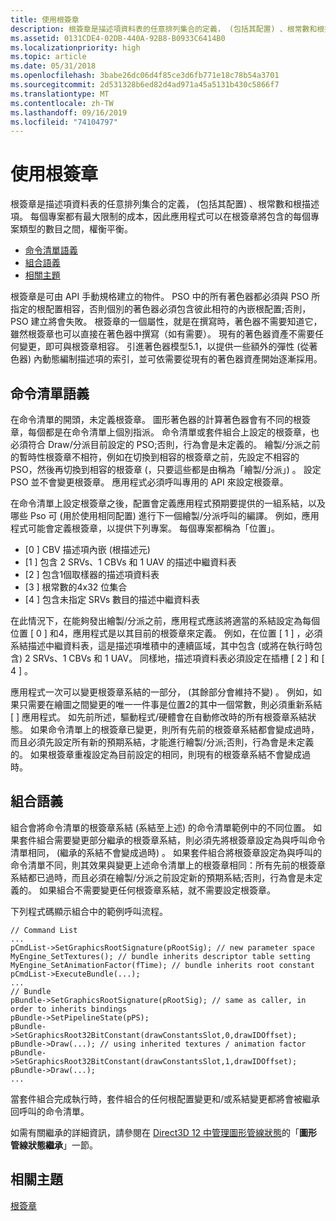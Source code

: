 ```yaml
---
title: 使用根簽章
description: 根簽章是描述項資料表的任意排列集合的定義， (包括其配置) 、根常數和根描述項。
ms.assetid: 0131CDE4-02DB-440A-92B8-B0933C6414B0
ms.localizationpriority: high
ms.topic: article
ms.date: 05/31/2018
ms.openlocfilehash: 3babe26dc06d4f85ce3d6fb771e18c78b54a3701
ms.sourcegitcommit: 2d531328b6ed82d4ad971a45a5131b430c5866f7
ms.translationtype: MT
ms.contentlocale: zh-TW
ms.lasthandoff: 09/16/2019
ms.locfileid: "74104797"
---
```

# <a name="using-a-root-signature"></a>使用根簽章

根簽章是描述項資料表的任意排列集合的定義， (包括其配置) 、根常數和根描述項。 每個專案都有最大限制的成本，因此應用程式可以在根簽章將包含的每個專案類型的數目之間，權衡平衡。

-   [命令清單語義](#command-list-semantic)
-   [組合語義](#bundle-semantics)
-   [相關主題](#related-topics)

根簽章是可由 API 手動規格建立的物件。 PSO 中的所有著色器都必須與 PSO 所指定的根配置相容，否則個別的著色器必須包含彼此相符的內嵌根配置;否則，PSO 建立將會失敗。 根簽章的一個屬性，就是在撰寫時，著色器不需要知道它，雖然根簽章也可以直接在著色器中撰寫（如有需要）。 現有的著色器資產不需要任何變更，即可與根簽章相容。 引進著色器模型5.1，以提供一些額外的彈性 (從著色器) 內動態編制描述項的索引，並可依需要從現有的著色器資產開始逐漸採用。

## <a name="command-list-semantic"></a>命令清單語義

在命令清單的開頭，未定義根簽章。 圖形著色器的計算著色器會有不同的根簽章，每個都是在命令清單上個別指派。 命令清單或套件組合上設定的根簽章，也必須符合 Draw/分派目前設定的 PSO;否則，行為會是未定義的。 繪製/分派之前的暫時性根簽章不相符，例如在切換到相容的根簽章之前，先設定不相容的 PSO，然後再切換到相容的根簽章 (，只要這些都是由稱為「繪製/分派」) 。 設定 PSO 並不會變更根簽章。 應用程式必須呼叫專用的 API 來設定根簽章。

在命令清單上設定根簽章之後，配置會定義應用程式預期要提供的一組系結，以及哪些 Pso 可 (用於使用相同配置) 進行下一個繪製/分派呼叫的編譯。 例如，應用程式可能會定義根簽章，以提供下列專案。 每個專案都稱為「位置」。

-   \[0 \] CBV 描述項內嵌 (根描述元) 
-   \[1 \] 包含 2 SRVs、1 CBVs 和 1 UAV 的描述中繼資料表
-   \[2 \] 包含1個取樣器的描述項資料表
-   \[3 \] 根常數的4x32 位集合
-   \[4 \] 包含未指定 SRVs 數目的描述中繼資料表

在此情況下，在能夠發出繪製/分派之前，應用程式應該將適當的系結設定為每個位置 \[ 0 \] 和4，應用程式是以其目前的根簽章來定義。 例如，在位置 \[ 1 \] ，必須系結描述中繼資料表，這是描述項堆積中的連續區域，其中包含 (或將在執行時包含) 2 SRVs、1 CBVs 和 1 UAV。 同樣地，描述項資料表必須設定在插槽 \[ 2 \] 和 \[ 4 \] 。

應用程式一次可以變更根簽章系結的一部分， (其餘部分會維持不變) 。 例如，如果只需要在繪圖之間變更的唯一一件事是位置2的其中一個常數，則必須重新系結 \[ \] 應用程式。 如先前所述，驅動程式/硬體會在自動修改時的所有根簽章系結狀態。 如果命令清單上的根簽章已變更，則所有先前的根簽章系結都會變成過時，而且必須先設定所有新的預期系結，才能進行繪製/分派;否則，行為會是未定義的。 如果根簽章重複設定為目前設定的相同，則現有的根簽章系結不會變成過時。

## <a name="bundle-semantics"></a>組合語義

組合會將命令清單的根簽章系結 (系結至上述) 的命令清單範例中的不同位置。 如果套件組合需要變更部分繼承的根簽章系結，則必須先將根簽章設定為與呼叫命令清單相同， (繼承的系結不會變成過時) 。 如果套件組合將根簽章設定為與呼叫的命令清單不同，則其效果與變更上述命令清單上的根簽章相同：所有先前的根簽章系結都已過時，而且必須在繪製/分派之前設定新的預期系結;否則，行為會是未定義的。 如果組合不需要變更任何根簽章系結，就不需要設定根簽章。

下列程式碼顯示組合中的範例呼叫流程。

``` syntax
// Command List
...
pCmdList->SetGraphicsRootSignature(pRootSig); // new parameter space
MyEngine_SetTextures(); // bundle inherits descriptor table setting
MyEngine_SetAnimationFactor(fTime); // bundle inherits root constant
pCmdList->ExecuteBundle(...);
...
// Bundle
pBundle->SetGraphicsRootSignature(pRootSig); // same as caller, in order to inherits bindings
pBundle->SetPipelineState(pPS); 
pBundle->SetGraphicsRoot32BitConstant(drawConstantsSlot,0,drawIDOffset);
pBundle->Draw(...); // using inherited textures / animation factor
pBundle->SetGraphicsRoot32BitConstant(drawConstantsSlot,1,drawIDOffset);
pBundle->Draw(...);
...
```

當套件組合完成執行時，套件組合的任何根配置變更和/或系結變更都將會被繼承回呼叫的命令清單。

如需有關繼承的詳細資訊，請參閱在 [Direct3D 12 中管理圖形管線狀態](managing-graphics-pipeline-state-in-direct3d-12.md)的「**圖形管線狀態繼承**」一節。

## <a name="related-topics"></a>相關主題

<dl> <dt>

[根簽章](root-signatures.md)
</dt> </dl>

 

 




